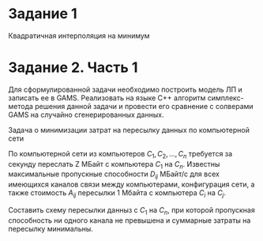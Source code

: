 # Задание 1
Квадратичная интерполяция на минимум
# Задание 2. Часть 1

Для сформулированной задачи необходимо построить модель ЛП и записать ее в GAMS. Реализовать на языке C++ алгоритм симплекс-метода решения данной задачи и провести его сравнение с солверами GAMS на случайно сгенерированных данных.

Задача о минимизации затрат на пересылку данных по компьютерной сети

По компьютерной сети из компьютеров $C_1, C_2, \dots, C_n$ требуется за секунду переслать Z МБайт с компьютера $C_1$ на $C_n.$ Известны максимальные пропускные способности $D_{ij}$ МБайт/c для всех имеющихся каналов связи между компьютерами, конфигурация сети, а также стоимость $A_{ij}$ пересылки 1 Мбайта с компьютера $C_i$ на $C_j$.

Составить схему пересылки данныз с $C_1$ на $C_n$, при которой пропускная способность ни одного канала не превышена и суммарные затраты на пересылку минимальны.